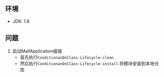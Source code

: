 
## 环境
- JDK: 1.8

## 问题
1. 启动MallApplication报错
   - 首先执行`ConditionanOnClass-Lifecycle-clean`
   - 然后执行`ConditionanOnClass-Lifecycle-install` 将模块安装到本地仓库